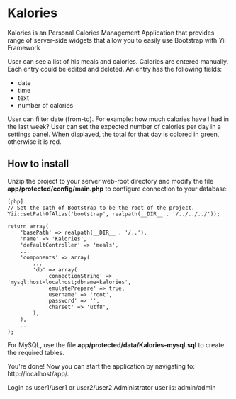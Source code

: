 # Kalories
Kalories is an Personal Calories Management Application that provides range of server-side widgets that allow you to easily use Bootstrap with Yii Framework

User can see a list of his meals and calories.
Calories are entered manually.
Each entry could be edited and deleted.
An entry has the following fields:
- date
- time
- text
- number of calories

User can filter date (from-to).
For example: how much calories have I had in the last week?
User can set the expected number of calories per day in a settings panel.
When displayed, the total for that day is colored in green, otherwise it is red.

## How to install

Unzip the project to your server web-root directory and modify the file **app/protected/config/main.php** to configure connection to your database:

~~~
[php]
// Set the path of Bootstrap to be the root of the project.
Yii::setPathOfAlias('bootstrap', realpath(__DIR__ . '/../../../'));

return array(
    'basePath' => realpath(__DIR__ . '/..'),
    'name' => 'Kalories',
    'defaultController' => 'meals',
    ...
    'components' => array(
        ...        
        'db' => array(
            'connectionString' => 'mysql:host=localhost;dbname=kalories',
            'emulatePrepare' => true,
            'username' => 'root',
            'password' => '',
            'charset' => 'utf8',
        ),
    ),
    ...
);
~~~

For MySQL, use the file **app/protected/data/Kalories-mysql.sql** to create the required tables.

You're done! Now you can start the application by navigating to: http://localhost/app/.

Login as user1/user1 or user2/user2
Administrator user is: admin/admin
